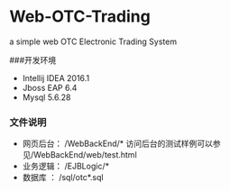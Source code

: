 # Web-OTC-Trading
a simple web OTC Electronic Trading System 

###开发环境
- Intellij IDEA 2016.1
- Jboss EAP 6.4
- Mysql 5.6.28 

### 文件说明
- 网页后台： /WebBackEnd/*
   访问后台的测试样例可以参见/WebBackEnd/web/test.html
- 业务逻辑： /EJBLogic/*
- 数据库 ： /sql/otc*.sql
